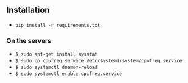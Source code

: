 ## Installation

* `pip install -r requirements.txt`

### On the servers

* `$ sudo apt-get install sysstat`
* `$ sudo cp cpufreq.service /etc/systemd/system/cpufreq.service`
* `$ sudo systemctl daemon-reload`
* `$ sudo systemctl enable cpufreq.service`
